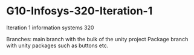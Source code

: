 # G10-Infosys-320-Iteration-1
Iteration 1 information systems 320

Branches: main branch with the bulk of the unity project
Package branch with unity packages such as buttons etc. 
